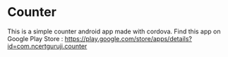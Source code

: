 # Counter
This is a simple counter android app made with cordova.
Find this app on Google Play Store :
https://play.google.com/store/apps/details?id=com.ncertguruji.counter
